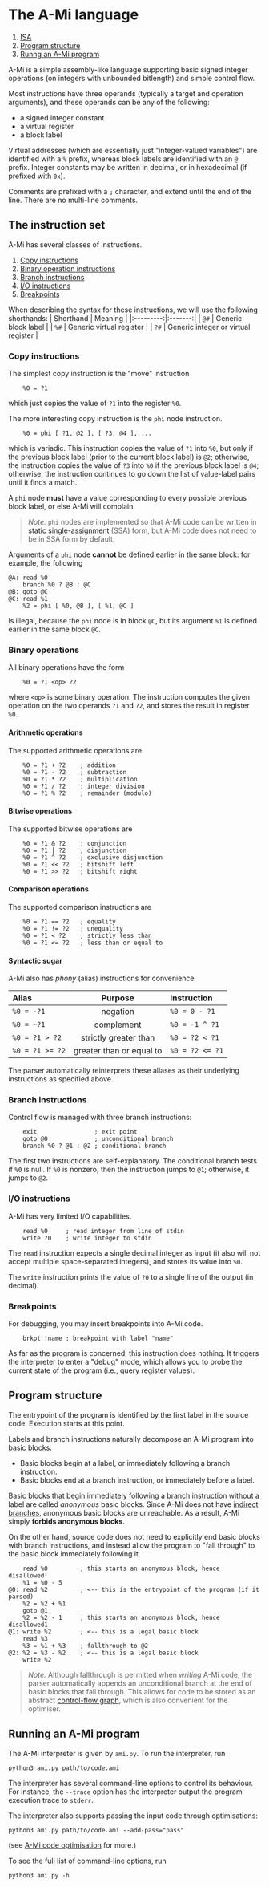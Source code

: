 # The A-Mi language

1. [ISA](#the-instruction-set)
1. [Program structure](#program-structure)
1. [Runng an A-Mi program](#running-an-a-mi-program)

A-Mi is a simple assembly-like language supporting basic signed integer operations (on integers with unbounded bitlength) and simple control flow.

Most instructions have three operands (typically a target and operation arguments), and these operands can be any of the following:
- a signed integer constant
- a virtual register
- a block label

Virtual addresses (which are essentially just "integer-valued variables") are identified with a `%` prefix, whereas block labels are identified with an `@` prefix.
Integer constants may be written in decimal, or in hexadecimal (if prefixed with `0x`).

Comments are prefixed with a `;` character, and extend until the end of the line.
There are no multi-line comments.

## The instruction set

A-Mi has several classes of instructions.

1. [Copy instructions](#copy-instructions)
1. [Binary operation instructions](#binary-operations)
1. [Branch instructions](#branch-instructions)
1. [I/O instructions](#io-instructions)
1. [Breakpoints](#breakpoints)

When describing the syntax for these instructions, we will use the following shorthands:
| Shorthand | Meaning |
|:---------:|:-------:|
| `@#`      | Generic block label |
| `%#`      | Generic virtual register |
| `?#`      | Generic integer or virtual register |

### Copy instructions

The simplest copy instruction is the "move" instruction
```ami
    %0 = ?1
```
which just copies the value of `?1` into the register `%0`.

The more interesting copy instruction is the `phi` node instruction.
```ami
    %0 = phi [ ?1, @2 ], [ ?3, @4 ], ...
```
which is variadic.
This instruction copies the value of `?1` into `%0`, but only if the previous block label (prior to the current block label) is `@2`; otherwise, the instruction copies the value of `?3` into `%0` if the previous block label is `@4`; otherwise, the instruction continues to go down the list of value-label pairs until it finds a match.

A `phi` node **must** have a value corresponding to every possible previous block label, or else A-Mi will complain.

> *Note.* `phi` nodes are implemented so that A-Mi code can be written in [static single-assignment](https://en.wikipedia.org/wiki/Static_single_assignment_form) (SSA) form, but A-Mi code does not need to be in SSA form by default.

Arguments of a `phi` node **cannot** be defined earlier in the same block: for example, the following
```ami
@A: read %0
    branch %0 ? @B : @C
@B: goto @C
@C: read %1
    %2 = phi [ %0, @B ], [ %1, @C ]
```
is illegal, because the `phi` node is in block `@C`, but its argument `%1` is defined earlier in the same block `@C`.

### Binary operations

All binary operations have the form
```ami
    %0 = ?1 <op> ?2
```
where `<op>` is some binary operation.
The instruction computes the given operation on the two operands `?1` and `?2`, and stores the result in register `%0`.

#### Arithmetic operations
The supported arithmetic operations are
```ami
    %0 = ?1 + ?2    ; addition
    %0 = ?1 - ?2    ; subtraction
    %0 = ?1 * ?2    ; multiplication
    %0 = ?1 / ?2    ; integer division
    %0 = ?1 % ?2    ; remainder (modulo)
```

#### Bitwise operations
The supported bitwise operations are
```ami
    %0 = ?1 & ?2    ; conjunction
    %0 = ?1 | ?2    ; disjunction
    %0 = ?1 ^ ?2    ; exclusive disjunction
    %0 = ?1 << ?2   ; bitshift left
    %0 = ?1 >> ?2   ; bitshift right
```

#### Comparison operations
The supported comparison instructions are
```ami
    %0 = ?1 == ?2   ; equality
    %0 = ?1 != ?2   ; unequality
    %0 = ?1 < ?2    ; strictly less than
    %0 = ?1 <= ?2   ; less than or equal to
```

#### Syntactic sugar
A-Mi also has *phony* (alias) instructions for convenience

| Alias           | Purpose                  | Instruction     |
|:----------------|:------------------------:|:----------------|
| `%0 = -?1`      | negation                 | `%0 = 0 - ?1`   |
| `%0 = ~?1`      | complement               | `%0 = -1 ^ ?1`  |
| `%0 = ?1 > ?2`  | strictly greater than    | `%0 = ?2 < ?1`  |
| `%0 = ?1 >= ?2` | greater than or equal to | `%0 = ?2 <= ?1` |

The parser automatically reinterprets these aliases as their underlying instructions as specified above.

### Branch instructions

Control flow is managed with three branch instructions:
```ami
    exit                ; exit point
    goto @0             ; unconditional branch
    branch %0 ? @1 : @2 ; conditional branch
```
The first two instructions are self-explanatory.
The conditional branch tests if `%0` is null.
If `%0` is nonzero, then the instruction jumps to `@1`; otherwise, it jumps to `@2`.

### I/O instructions

A-Mi has very limited I/O capabilities.
```ami
    read %0     ; read integer from line of stdin
    write ?0    ; write integer to stdin
```
The `read` instruction expects a single decimal integer as input (it also will not accept multiple space-separated integers), and stores its value into `%0`.

The `write` instruction prints the value of `?0` to a single line of the output (in decimal).

### Breakpoints

For debugging, you may insert breakpoints into A-Mi code.
```ami
    brkpt !name ; breakpoint with label "name"
```
As far as the program is concerned, this instruction does nothing.
It triggers the interpreter to enter a "debug" mode, which allows you to probe the current state of the program (i.e., query register values).

## Program structure

The entrypoint of the program is identified by the first label in the source code.
Execution starts at this point.

Labels and branch instructions naturally decompose an A-Mi program into [basic blocks](https://en.wikipedia.org/Basic_block).
- Basic blocks begin at a label, or immediately following a branch instruction.
- Basic blocks end at a branch instruction, or immediately before a label.

Basic blocks that begin immediately following a branch instruction without a label are called *anonymous* basic blocks.
Since A-Mi does not have [indirect branches](https://en.wikipedia.org/Indirect_branch), anonymous basic blocks are unreachable.
As a result, A-Mi simply **forbids anonymous blocks**.

On the other hand, source code does not need to explicitly end basic blocks with branch instructions, and instead allow the program to "fall through" to the basic block immediately following it.

```ami
    read %0         ; this starts an anonymous block, hence disallowed!
    %1 = %0 - 5
@0: read %2         ; <-- this is the entrypoint of the program (if it parsed)
    %2 = %2 + %1
    goto @1
    %2 = %2 - 1     ; this starts an anonymous block, hence disallowed1
@1: write %2        ; <-- this is a legal basic block
    read %3
    %3 = %1 + %3    ; fallthrough to @2
@2: %2 = %3 - %2    ; <-- this is a legal basic block
    write %2
```

> *Note.* Although fallthrough is permitted when *writing* A-Mi code, the parser automatically appends an unconditional branch at the end of basic blocks that fall through.
> This allows for code to be stored as an abstract [control-flow graph](https://en.wikipedia.org/wiki/Control-flow_graph), which is also convenient for the optimiser.

## Running an A-Mi program

The A-Mi interpreter is given by `ami.py`.
To run the interpreter, run
```console
python3 ami.py path/to/code.ami
```
The interpreter has several command-line options to control its behaviour.
For instance, the `--trace` option has the interpreter output the program execution trace to `stderr`.

The interpreter also supports passing the input code through optimisations:
```console
python3 ami.py path/to/code.ami --add-pass="pass"
```
(see [A-Mi code optimisation](amo.md) for more.)

To see the full list of command-line options, run
```console
python3 ami.py -h
```
